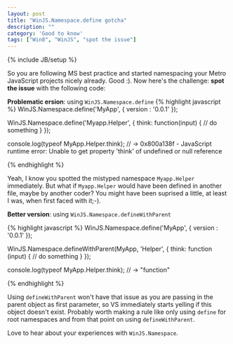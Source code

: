 ```yaml
---
layout: post
title: "WinJS.Namespace.define gotcha"
description: ""
category: 'Good to know'
tags: ["Win8", "WinJS", "spot the issue"]
---
```

{% include JB/setup %}

So you are following MS best practice and started namespacing your Metro JavaScript projects nicely already. Good :).
Now here's the challenge: **spot the issue** with the following code:

**Problematic ersion**: using `WinJS.Namespace.define`
{% highlight javascript %}
WinJS.Namespace.define('MyApp', {
    version : '0.0.1'
});

WinJS.Namespace.define('Myapp.Helper', {
    think: function(input) {
        // do something
    }
});

console.log(typeof MyApp.Helper.think);  // -> 0x800a138f - JavaScript runtime error: Unable to get property 'think' of
undefined or null reference

{% endhighlight %}

Yeah, I know you spotted the mistyped namespace `Myapp.Helper` immediately. But what if `Myapp.Helper` would have been defined in
another file, maybe by another coder? You might have been suprised a little, at least I was, when first faced with it;-).

**Better version**: using `WinJS.Namespace.defineWithParent`

{% highlight javascript %}
WinJS.Namespace.define('MyApp', {
    version : '0.0.1'
});

WinJS.Namespace.defineWithParent(MyApp, 'Helper', {
    think: function (input) {
        // do something
    }
});

console.log(typeof MyApp.Helper.think); // -> "function"

{% endhighlight %}

Using `defineWithParent` won't have that issue as you are passing in the parent object as first parameter, so VS
immediately starts yelling if this object doesn't exist.
Probably worth making a rule like only using `define` for root namespaces and from that point on using `defineWithParent`.

Love to hear about your experiences with `WinJS.Namespace`.